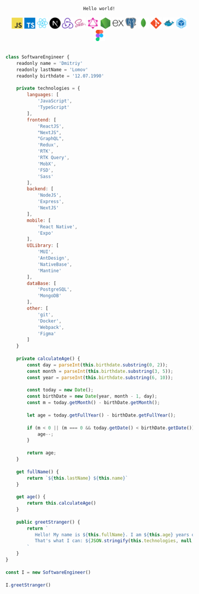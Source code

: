 <div align="center">
  <code>Hello world!</code>
</div>
<br/>

<div align="center">
  <code><img height="30" alt="javascript" src="https://github.com/devicons/devicon/blob/master/icons/javascript/javascript-original.svg"></code>
  <code><img height="30" alt="typescript" src="https://github.com/devicons/devicon/blob/master/icons/typescript/typescript-original.svg"></code>
  <code><img height="30" alt="react" src="https://github.com/devicons/devicon/blob/master/icons/react/react-original.svg"></code>
  <code><img height="30" alt="nextjs" src="https://github.com/devicons/devicon/blob/master/icons/nextjs/nextjs-original.svg"></code>
  <code><img height="30" alt="redux" src="https://github.com/devicons/devicon/blob/master/icons/redux/redux-original.svg"></code>
  <code><img height="30" alt="sass" src="https://github.com/devicons/devicon/blob/master/icons/sass/sass-original.svg"></code>
  <code><img height="30" alt="graphql" src="https://github.com/devicons/devicon/blob/master/icons/graphql/graphql-plain.svg"></code>
  <code><img height="30" alt="nodejs" src="https://github.com/devicons/devicon/blob/master/icons/nodejs/nodejs-original.svg"></code>
  <code><img height="30" alt="express" src="https://github.com/devicons/devicon/blob/master/icons/express/express-original.svg"></code>
  <code><img height="30" alt="postgresql" src="https://github.com/devicons/devicon/blob/master/icons/postgresql/postgresql-original.svg"></code>
  <code><img height="30" alt="mongodb" src="https://github.com/devicons/devicon/blob/master/icons/mongodb/mongodb-original.svg"></code>
  <code><img height="30" alt="git" src="https://github.com/devicons/devicon/blob/master/icons/git/git-plain.svg"></code>
  <code><img height="30" alt="docker" src="https://github.com/devicons/devicon/blob/master/icons/docker/docker-original.svg"></code>
  <code><img height="30" alt="webpack" src="https://github.com/devicons/devicon/blob/master/icons/webpack/webpack-original.svg"></code>
  <code><img height="30" alt="figma" src="https://github.com/devicons/devicon/blob/master/icons/figma/figma-original.svg"></code>
</div>
<br/>

```JavaScript
class SoftwareEngineer {
    readonly name = 'Dmitriy'
    readonly lastName = 'Lomov'
    readonly birthdate = '12.07.1990'
    
    private technologies = {
        languages: [
            'JavaScript',
            'TypeScript'
        ],
        frontend: [
            'ReactJS',
            "NextJS",
            "GraphQL",
            'Redux',
            'RTK',
            'RTK Query',
            'MobX',
            'FSD',
            'Sass'
        ],
        backend: [
            'NodeJS',
            'Express',
            'NextJS'
        ],
        mobile: [
            'React Native',
            'Expo'
        ],
        UILibrary: [
            'MUI',
            'AntDesign',
            'NativeBase',
            'Mantine'
        ],
        dataBase: [
            'PostgreSQL',
            'MongoDB'
        ],
        other: [
            'git',
            'Docker',
            'Webpack',
            'Figma'
        ]
    }
    
    private calculateAge() {
        const day = parseInt(this.birthdate.substring(0, 2));
        const month = parseInt(this.birthdate.substring(3, 5));
        const year = parseInt(this.birthdate.substring(6, 10));
        
        const today = new Date();
        const birthDate = new Date(year, month - 1, day);
        const m = today.getMonth() - birthDate.getMonth();
        
        let age = today.getFullYear() - birthDate.getFullYear();
        
        if (m < 0 || (m === 0 && today.getDate() < birthDate.getDate())) {
            age--;
        }
        
        return age;
    }
    
    get fullName() {
        return `${this.lastName} ${this.name}`
    }
    
    get age() {
        return this.calculateAge()
    }
    
    public greetStranger() {
        return `
           Hello! My name is ${this.fullName}. I am ${this.age} years old. Glad to see you on my page.
           That's what I can: ${JSON.stringify(this.technologies, null, 4)}
        `
    }
}

const I = new SoftwareEngineer()

I.greetStranger()
```
